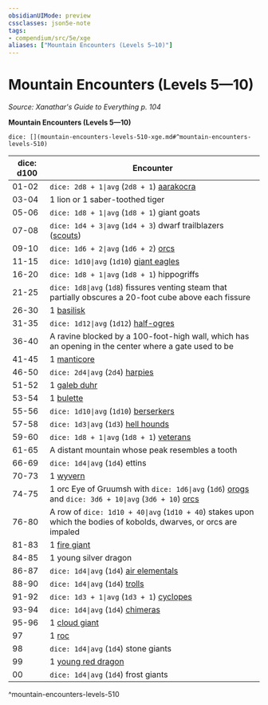 ```yaml
---
obsidianUIMode: preview
cssclasses: json5e-note
tags:
- compendium/src/5e/xge
aliases: ["Mountain Encounters (Levels 5—10)"]
---
```

# Mountain Encounters (Levels 5—10)
*Source: Xanathar's Guide to Everything p. 104* 

**Mountain Encounters (Levels 5—10)**

`dice: [](mountain-encounters-levels-510-xge.md#^mountain-encounters-levels-510)`

| dice: d100 | Encounter |
|------------|-----------|
| 01-02 | `dice: 2d8 + 1\|avg` (`2d8 + 1`) [aarakocra](compendium/bestiary/humanoid/aarakocra.md) |
| 03-04 | 1 lion or 1 saber-toothed tiger |
| 05-06 | `dice: 1d8 + 1\|avg` (`1d8 + 1`) giant goats |
| 07-08 | `dice: 1d4 + 3\|avg` (`1d4 + 3`) dwarf trailblazers ([scouts](compendium/bestiary/humanoid/scout.md)) |
| 09-10 | `dice: 1d6 + 2\|avg` (`1d6 + 2`) [orcs](compendium/bestiary/humanoid/orc.md) |
| 11-15 | `dice: 1d10\|avg` (`1d10`) [giant eagles](compendium/bestiary/beast/giant-eagle.md) |
| 16-20 | `dice: 1d8 + 1\|avg` (`1d8 + 1`) hippogriffs |
| 21-25 | `dice: 1d8\|avg` (`1d8`) fissures venting steam that partially obscures a 20-foot cube above each fissure |
| 26-30 | 1 [basilisk](compendium/bestiary/monstrosity/basilisk.md) |
| 31-35 | `dice: 1d12\|avg` (`1d12`) [half-ogres](compendium/bestiary/giant/half-ogre-ogrillon.md) |
| 36-40 | A ravine blocked by a 100-foot-high wall, which has an opening in the center where a gate used to be |
| 41-45 | 1 [manticore](compendium/bestiary/monstrosity/manticore.md) |
| 46-50 | `dice: 2d4\|avg` (`2d4`) [harpies](compendium/bestiary/monstrosity/harpy.md) |
| 51-52 | 1 [galeb duhr](compendium/bestiary/elemental/galeb-duhr.md) |
| 53-54 | 1 [bulette](compendium/bestiary/monstrosity/bulette.md) |
| 55-56 | `dice: 1d10\|avg` (`1d10`) [berserkers](compendium/bestiary/humanoid/berserker.md) |
| 57-58 | `dice: 1d3\|avg` (`1d3`) [hell hounds](compendium/bestiary/fiend/hell-hound.md) |
| 59-60 | `dice: 1d8 + 1\|avg` (`1d8 + 1`) [veterans](compendium/bestiary/humanoid/veteran.md) |
| 61-65 | A distant mountain whose peak resembles a tooth |
| 66-69 | `dice: 1d4\|avg` (`1d4`) ettins |
| 70-73 | 1 [wyvern](compendium/bestiary/dragon/wyvern.md) |
| 74-75 | 1 orc Eye of Gruumsh with `dice: 1d6\|avg` (`1d6`) [orogs](compendium/bestiary/humanoid/orog.md) and `dice: 3d6 + 10\|avg` (`3d6 + 10`) [orcs](compendium/bestiary/humanoid/orc.md) |
| 76-80 | A row of `dice: 1d10 + 40\|avg` (`1d10 + 40`) stakes upon which the bodies of kobolds, dwarves, or orcs are impaled |
| 81-83 | 1 [fire giant](compendium/bestiary/giant/fire-giant.md) |
| 84-85 | 1 young silver dragon |
| 86-87 | `dice: 1d4\|avg` (`1d4`) [air elementals](compendium/bestiary/elemental/air-elemental.md) |
| 88-90 | `dice: 1d4\|avg` (`1d4`) [trolls](compendium/bestiary/giant/troll.md) |
| 91-92 | `dice: 1d3 + 1\|avg` (`1d3 + 1`) [cyclopes](compendium/bestiary/giant/cyclops.md) |
| 93-94 | `dice: 1d4\|avg` (`1d4`) [chimeras](compendium/bestiary/monstrosity/chimera.md) |
| 95-96 | 1 [cloud giant](compendium/bestiary/giant/cloud-giant.md) |
| 97 | 1 [roc](compendium/bestiary/monstrosity/roc.md) |
| 98 | `dice: 1d4\|avg` (`1d4`) stone giants |
| 99 | 1 [young red dragon](compendium/bestiary/dragon/young-red-dragon.md) |
| 00 | `dice: 1d4\|avg` (`1d4`) frost giants |
^mountain-encounters-levels-510